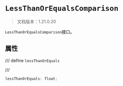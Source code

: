 # `LessThanOrEqualsComparison`

> 文档版本：1.21.0.20

`LessThanOrEqualsComparison`接口。

## 属性

/// define
`lessThanOrEquals`


///

```js
lessThanOrEquals: float;
```

